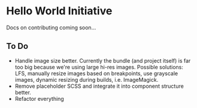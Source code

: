 # Hello World Initiative

Docs on contributing coming soon...

## To Do

- Handle image size better. Currently the bundle (and project itself) is far too big because we're using large hi-res images. Possible solutions: LFS, manually resize images based on breakpoints, use grayscale images, dynamic resizing during builds, i.e. ImageMagick.
- Remove placeholder SCSS and integrate it into component structure better.
- Refactor everything